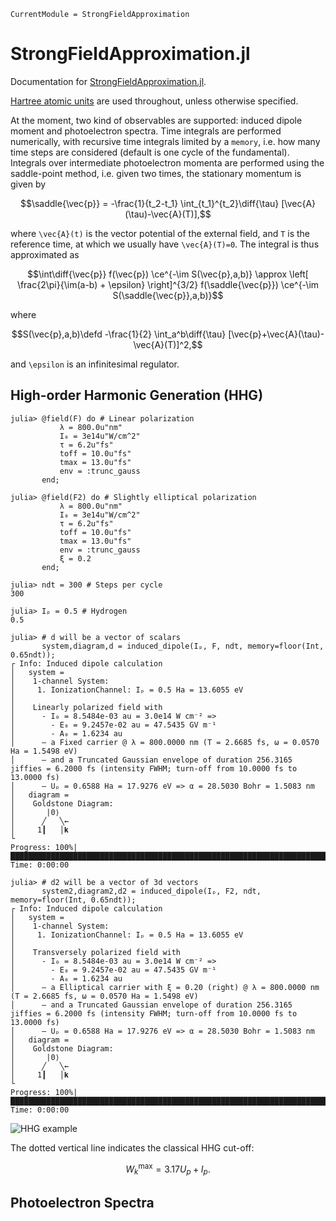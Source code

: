 ```@meta
CurrentModule = StrongFieldApproximation
```

# StrongFieldApproximation.jl

Documentation for [StrongFieldApproximation.jl](https://github.com/jagot/StrongFieldApproximation.jl).

[Hartree atomic
units](https://en.wikipedia.org/wiki/Hartree_atomic_units) are used
throughout, unless otherwise specified.

At the moment, two kind of observables are supported: induced dipole
moment and photoelectron spectra. Time integrals are performed
numerically, with recursive time integrals limited by a `memory`,
i.e. how many time steps are considered (default is one cycle of the
fundamental). Integrals over intermediate photoelectron momenta are
performed using the saddle-point method, i.e. given two times, the
stationary momentum is given by
```math
\saddle{\vec{p}} = -\frac{1}{t_2-t_1}
\int_{t_1}^{t_2}\diff{\tau}
[\vec{A}(\tau)-\vec{A}(T)],
```
where ``\vec{A}(t)`` is the vector potential of the external field,
and ``T`` is the reference time, at which we usually have
``\vec{A}(T)=0``. The integral is thus approximated as
```math
\int\diff{\vec{p}}
f(\vec{p})
\ce^{-\im S(\vec{p},a,b)}
\approx
\left[
\frac{2\pi}{\im(a-b) + \epsilon}
\right]^{3/2}
f(\saddle{\vec{p}})
\ce^{-\im S(\saddle{\vec{p}},a,b)}
```
where
```math
S(\vec{p},a,b)\defd
-\frac{1}{2}
\int_a^b\diff{\tau}
[\vec{p}+\vec{A}(\tau)-\vec{A}(T)]^2,
```
and ``\epsilon`` is an infinitesimal regulator.

## High-order Harmonic Generation (HHG)

```jldoctest
julia> @field(F) do # Linear polarization
           λ = 800.0u"nm"
           I₀ = 3e14u"W/cm^2"
           τ = 6.2u"fs"
           toff = 10.0u"fs"
           tmax = 13.0u"fs"
           env = :trunc_gauss
       end;

julia> @field(F2) do # Slightly elliptical polarization
           λ = 800.0u"nm"
           I₀ = 3e14u"W/cm^2"
           τ = 6.2u"fs"
           toff = 10.0u"fs"
           tmax = 13.0u"fs"
           env = :trunc_gauss
           ξ = 0.2
       end;

julia> ndt = 300 # Steps per cycle
300

julia> Iₚ = 0.5 # Hydrogen
0.5

julia> # d will be a vector of scalars
       system,diagram,d = induced_dipole(Iₚ, F, ndt, memory=floor(Int, 0.65ndt));
┌ Info: Induced dipole calculation
│   system =
│    1-channel System:
│     1. IonizationChannel: Iₚ = 0.5 Ha = 13.6055 eV
│
│    Linearly polarized field with
│      - I₀ = 8.5484e-03 au = 3.0e14 W cm⁻² =>
│        - E₀ = 9.2457e-02 au = 47.5435 GV m⁻¹
│        - A₀ = 1.6234 au
│      – a Fixed carrier @ λ = 800.0000 nm (T = 2.6685 fs, ω = 0.0570 Ha = 1.5498 eV)
│      – and a Truncated Gaussian envelope of duration 256.3165 jiffies = 6.2000 fs (intensity FWHM; turn-off from 10.0000 fs to 13.0000 fs)
│      – Uₚ = 0.6588 Ha = 17.9276 eV => α = 28.5030 Bohr = 1.5083 nm
│   diagram =
│    Goldstone Diagram:
│       |0⟩
│      ╱   ╲⇜
│     1┃   │𝐤
└
Progress: 100%|███████████████████████████████████████████████████████████████████████████████████████████████████████████████████████| Time: 0:00:00

julia> # d2 will be a vector of 3d vectors
       system2,diagram2,d2 = induced_dipole(Iₚ, F2, ndt, memory=floor(Int, 0.65ndt));
┌ Info: Induced dipole calculation
│   system =
│    1-channel System:
│     1. IonizationChannel: Iₚ = 0.5 Ha = 13.6055 eV
│
│    Transversely polarized field with
│      - I₀ = 8.5484e-03 au = 3.0e14 W cm⁻² =>
│        - E₀ = 9.2457e-02 au = 47.5435 GV m⁻¹
│        - A₀ = 1.6234 au
│      – a Elliptical carrier with ξ = 0.20 (right) @ λ = 800.0000 nm (T = 2.6685 fs, ω = 0.0570 Ha = 1.5498 eV)
│      – and a Truncated Gaussian envelope of duration 256.3165 jiffies = 6.2000 fs (intensity FWHM; turn-off from 10.0000 fs to 13.0000 fs)
│      – Uₚ = 0.6588 Ha = 17.9276 eV => α = 28.5030 Bohr = 1.5083 nm
│   diagram =
│    Goldstone Diagram:
│       |0⟩
│      ╱   ╲⇜
│     1┃   │𝐤
└
Progress: 100%|███████████████████████████████████████████████████████████████████████████████████████████████████████████████████████| Time: 0:00:00
```
![HHG example](figures/hhg_example.svg)

The dotted vertical line indicates the classical HHG cut-off:
```math
W_k^{\textrm{max}} = 3.17U_p + I_p.
```

## Photoelectron Spectra
